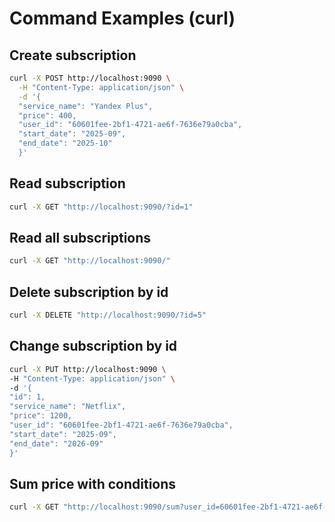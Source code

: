 # Command Examples (curl)

## Create subscription
```bash
curl -X POST http://localhost:9090 \
  -H "Content-Type: application/json" \
  -d '{
  "service_name": "Yandex Plus",
  "price": 400,
  "user_id": "60601fee-2bf1-4721-ae6f-7636e79a0cba",  
  "start_date": "2025-09",
  "end_date": "2025-10"
  }'
```

## Read subscription
```bash
curl -X GET "http://localhost:9090/?id=1"
```
## Read all subscriptions
```bash
curl -X GET "http://localhost:9090/"
```

## Delete subscription by id
```bash
curl -X DELETE "http://localhost:9090/?id=5"
```

## Change subscription by id
```bash
curl -X PUT http://localhost:9090 \
-H "Content-Type: application/json" \
-d '{
"id": 1,
"service_name": "Netflix",
"price": 1200,
"user_id": "60601fee-2bf1-4721-ae6f-7636e79a0cba",
"start_date": "2025-09",
"end_date": "2026-09"
}'
```

## Sum price with conditions
```bash
curl -X GET "http://localhost:9090/sum?user_id=60601fee-2bf1-4721-ae6f-7636e79a0cba&start_date=2024-10&end_date=2024-02"
```